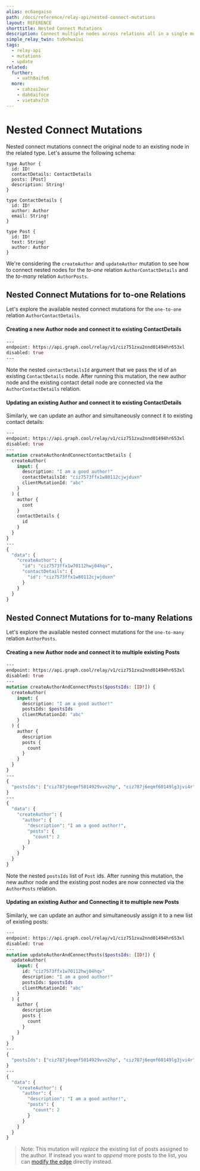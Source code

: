 ```yaml
---
alias: ec6aegaiso
path: /docs/reference/relay-api/nested-connect-mutations
layout: REFERENCE
shorttitle: Nested Connect Mutations
description: Connect multiple nodes across relations all in a single mutation.
simple_relay_twin: tu9ohwa1ui
tags:
  - relay-api
  - mutations
  - update
related:
  further:
    - uath8aifo6
  more:
    - cahzai2eur
    - dah6aifoce
    - vietahx7ih
---
```


# Nested Connect Mutations

Nested connect mutations connect the original node to an existing node in the related type.
Let's assume the following schema:

```idl
type Author {
  id: ID!
  contactDetails: ContactDetails
  posts: [Post]
  description: String!
}

type ContactDetails {
  id: ID!
  author: Author
  email: String!
}

type Post {
  id: ID!
  text: String!
  author: Author
}
```

We're considering the `createAuthor` and `updateAuthor` mutation to see how to connect nested nodes for the *to-one* relation `AuthorContactDetails` and the *to-many* relation `AuthorPosts`.

## Nested Connect Mutations for to-one Relations

Let's explore the available nested connect mutations for the `one-to-one` relation `AuthorContactDetails`.

#### Creating a new Author node and connect it to existing ContactDetails

```graphql
---
endpoint: https://api.graph.cool/relay/v1/ciz751zxu2nnd01494hr653xl
disabled: true
---
```

Note the nested `contactDetailsId` argument that we pass the id of an existing `ContactDetails` node. After running this mutation, the new author node and the existing contact detail node are connected via the `AuthorContactDetails` relation.

#### Updating an existing Author and connect it to existing ContactDetails

Similarly, we can update an author and simultaneously connect it to existing contact details:

```graphql
---
endpoint: https://api.graph.cool/relay/v1/ciz751zxu2nnd01494hr653xl
disabled: true
---
mutation createAuthorAndConnectContactDetails {
  createAuthor(
    input: {
      description: "I am a good author!"
      contactDetailsId: "ciz7573ffx1w80112cjwjduxn"
      clientMutationId: "abc"
    }
  ) {
    author {
      cont
    }
    contactDetails {
      id
    }
  }
}
---
{
  "data": {
    "createAuthor": {
      "id": "ciz7573ffx1w70112hwj04hqv",
      "contactDetails": {
        "id": "ciz7573ffx1w80112cjwjduxn"
      }
    }
  }
}
```

## Nested Connect Mutations for to-many Relations

Let's explore the available nested connect mutations for the `one-to-many` relation `AuthorPosts`.

#### Creating a new Author node and connect it to multiple existing Posts

```graphql
---
endpoint: https://api.graph.cool/relay/v1/ciz751zxu2nnd01494hr653xl
disabled: true
---
mutation createAuthorAndConnectPosts($postsIds: [ID!]) {
  createAuthor(
    input: {
      description: "I am a good author!"
      postsIds: $postsIds
      clientMutationId: "abc"
    }
  ) {
    author {
      description
      posts {
        count
      }
    }
  }
}
---
{
  "postsIds": ["ciz787j6eqmf5014929vvo2hp", "ciz787j6eqmf60149lg3jvi4r"]
}
---
{
  "data": {
    "createAuthor": {
      "author": {
        "description": "I am a good author!",
        "posts": {
          "count": 2
        }
      }
    }
  }
}
```

Note the nested `postsIds` list of `Post` ids. After running this mutation, the new author node and the existing post nodes are now connected via the `AuthorPosts` relation.

#### Updating an existing Author and Connecting it to multiple new Posts

Similarly, we can update an author and simultaneously assign it to a new list of existing posts:

```graphql
---
endpoint: https://api.graph.cool/relay/v1/ciz751zxu2nnd01494hr653xl
disabled: true
---
mutation updateAuthorAndConnectPosts($postsIds: [ID!]) {
  updateAuthor(
    input: {
      id: "ciz7573ffx1w70112hwj04hqv"
      description: "I am a good author!"
      postsIds: $postsIds
      clientMutationId: "abc"
    }
  ) {
    author {
      description
      posts {
        count
      }
    }
  }
}
---
{
  "postsIds": ["ciz787j6eqmf5014929vvo2hp", "ciz787j6eqmf60149lg3jvi4r"]
}
---
{
  "data": {
    "createAuthor": {
      "author": {
        "description": "I am a good author!",
        "posts": {
          "count": 2
        }
      }
    }
  }
}
```

> Note: This mutation will *replace* the existing list of posts assigned to the author. If instead you want to *append* more posts to the list, you can [modify the edge](!alias-ek8eizeish) directly instead.
